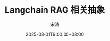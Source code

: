 ---
weight: 1
title: "Langchain RAG 相关抽象"
date: 2025-08-01T9:00:00+08:00
lastmod: 2025-08-01T9:00:00+08:00
draft: false
author: "宋涛"
authorLink: "https://hotttao.github.io/"
description: "Langchain RAG 相关抽象"
featuredImage: 

tags: ["langgraph 源码"]
categories: ["langchain"]

lightgallery: true

toc:
  auto: false
---